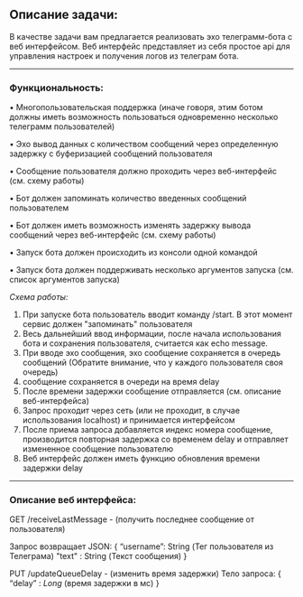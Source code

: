 ## Описание задачи:
В качестве задачи вам предлагается реализовать эхо телеграмм-бота с веб интерфейсом. Веб интерфейс представляет из себя простое api для управления настроек и получения логов из телеграм бота.

---
### Функциональность:
•	Многопользовательская поддержка (иначе говоря, этим ботом должны иметь возможность пользоваться одновременно несколько телеграмм пользователей)

•   Эхо вывод данных с количеством сообщений через определенную задержку с буферизацией сообщений пользователя 

•  Сообщение пользователя должно проходить через веб-интерфейс (см. схему работы)

•  Бот должен запоминать количество введенных сообщений пользователем

•  Бот должен иметь возможность изменять задержку вывода сообщений через веб-интерфейс (см. схему работы)

•  Запуск бота должен происходить из консоли одной командой


•  Запуск бота должен поддерживать несколько аргументов запуска (см. список аргументов запуска)

   _Cхема работы:_
1) При запуске бота пользователь вводит команду /start. В этот момент сервис должен "запоминать" пользователя
2) Весь дальнейший ввод информации, после начала использования бота и сохранения пользователя, считается как echo message.
3) При вводе эхо сообщения, эхо сообщение сохраняется в очередь сообщений (Обратите внимание, что у каждого пользователя своя очередь)
4) сообщение сохраняется в очереди на время delay
5) После времени задержки сообщение отправляется (см. описание веб-интерфейса)
6) Запрос проходит через сеть (или не проходит, в случае использования localhost) и принимается интерфейсом
7) После приема запроса добавляется индекс номера сообщение, производится повторная задержка со временем delay и отправляет измененное сообщение пользователю
8) Веб интерфейс должен иметь функцию обновления времени задержки delay



---
### Описание веб интерфейса:
GET  /receiveLastMessage - (получить последнее сообщение от пользователя)

Запрос возвращает JSON:
{
“username”: String (Тег пользователя из Телеграма)
"text" : String (Текст сообщения)
}

PUT /updateQueueDelay - (изменить время задержки)
Тело запроса:
{
“delay” : *Long* (время задержки в мс)
}

